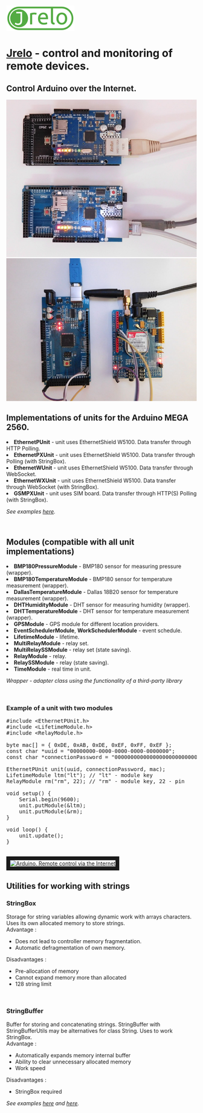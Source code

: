 <img src="img/logo-lg.png" title="jrelo">

<h1><a target="_blank" href="https://jrelo.com">Jrelo</a> - control and monitoring of remote devices.</h1>
<h2>Control Arduino over the Internet.</h2>
<img src="img/img0.jpg" title="Arduino and Ethernet"/>
<img src="img/img1.jpg" title="Arduino and SIM900"/>
<h2>
    Implementations of units for the Arduino MEGA 2560.
</h2>
<ui>
    <li><b>EthernetPUnit</b> - unit uses EthernetShield W5100. Data transfer through HTTP Polling.</li>
    <li><b>EthernetPXUnit</b> - unit uses EthernetShield W5100. Data transfer through Polling (with StringBox).
    </li>
    <li><b>EthernetWUnit</b> - unit uses EthernetShield W5100. Data transfer through WebSocket.</li>
    <li><b>EthernetWXUnit</b> - unit uses EthernetShield W5100. Data transfer through WebSocket (with StringBox).
    </li>
    <li><b>GSMPXUnit</b> - unit uses SIM board. Data transfer through HTTP(S) Polling (with StringBox).</li>
</ui>
<p><i>See examples <a target="_blank" href="https://jrelo.com/archives/category/examples-ru/arduino">here</a>.</i></p>
<br>
<h2>
    Modules (compatible with all unit implementations)
</h2>

<ui>
    <li><b>BMP180PressureModule</b> - BMP180 sensor for measuring pressure (wrapper).</li>
    <li><b>BMP180TemperatureModule</b> - BMP180 sensor for temperature measurement (wrapper).</li>
    <li><b>DallasTemperatureModule</b> - Dallas 18B20 sensor for temperature measurement (wrapper).</li>
    <li><b>DHTHumidityModule</b> - DHT sensor for measuring humidity (wrapper).</li>
    <li><b>DHTTemperatureModule</b> - DHT sensor for temperature measurement (wrapper).</li>
    <li><b>GPSModule</b> - GPS module for different location providers.</li>
    <li><b>EventSchedulerModule</b>, <b>WorkSchedulerModule</b> - event schedule.</li>
    <li><b>LifetimeModule</b> - lifetime.</li>
    <li><b>MultiRelayModule</b> - relay set.</li>
    <li><b>MultiRelaySSModule</b> - relay set (state saving).</li>
    <li><b>RelayModule</b> - relay.</li>
    <li><b>RelaySSModule</b> - relay (state saving).</li>
    <li><b>TimeModule</b> - real time in unit.</li>
</ui>
<p><i>Wrapper - adapter class using the functionality of a third-party library</i></p>
<br>
<h3>Example of a unit with two modules</h3>

<pre>
#include &lt;EthernetPUnit.h&gt;
#include &lt;LifetimeModule.h&gt;
#include &lt;RelayModule.h&gt;

byte mac[] = { 0xDE, 0xAB, 0xDE, 0xEF, 0xFF, 0xEF };
const char *uuid = "00000000-0000-0000-0000-0000000";
const char *connectionPassword = "00000000000000000000000000000";

EthernetPUnit unit(uuid, connectionPassword, mac);
LifetimeModule ltm(&quot;lt&quot;); // "lt" - module key
RelayModule rm(&quot;rm&quot;, 22); // "rm" - module key, 22 - pin

void setup() {
    Serial.begin(9600);
    unit.putModule(&amp;ltm);
    unit.putModule(&amp;rm);
}

void loop() {
    unit.update();
}
</pre>
<br>
<a href="http://www.youtube.com/watch?feature=player_embedded&v=cMK5AElEt_4
" target="_blank"><img src="https://img.youtube.com/vi/cMK5AElEt_4/0.jpg" 
alt="Arduino. Remote control via the Internet" width="480" height="360" border="10" /></a>
<br>

<h2>
    Utilities for working with strings
</h2>
<div>
    <h3>StringBox</h3> Storage for string variables allowing dynamic work with arrays characters. Uses its own allocated
    memory to store strings.
    <div>Advantage :</div>
    <ul>
        <li>Does not lead to controller memory fragmentation.</li>
        <li>Automatic defragmentation of own memory.</li>
    </ul>
    <div>Disadvantages :</div>
    <ul>
        <li>Pre-allocation of memory</li>
        <li>Cannot expand memory more than allocated</li>
        <li>128 string limit</li>
    </ul>
</div>
<br>
<div>
    <h3>StringBuffer</h3> Buffer for storing and concatenating strings. StringBuffer with StringBufferUtils may be
    alternatives
    for class String. Uses to work StringBox.
    <div>Advantage :</div>
    <ul>
        <li>Automatically expands memory internal buffer</li>
        <li>Ability to clear unnecessary allocated memory</li>
        <li>Work speed</li>
    </ul>
    <div>Disadvantages :</div>
    <ul>
        <li>StringBox required</li>
    </ul>
</div>
<p><i>See examples <a target="_blank"
                      href="https://github.com/jrelo-com/libraries/blob/master/JreloUtils/examples/StringBox/StringBox.ino">here</a>
    and <a target="_blank"
           href="https://github.com/jrelo-com/libraries/blob/master/JreloUtils/examples/StringBuffer/StringBuffer.ino">here</a>.</i>
</p>

